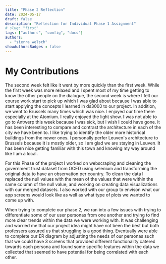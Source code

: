 ```yaml
---
title: "Phase 2 Reflection"
date: 2024-05-17
draft: false
description: "Reflection for Individual Phase 1 Assignment"
# slug: "first"
tags: ["authors", "config", "docs"]
authors:
  - "sierra_welsch"
showAuthorsBadges : false
---
```


# My Contributions 
The second week felt like it went by more quickly than the first week. While the first week was more relaxed and I spent most of my time getting to know the other people on the dialogue, the second week is where I felt our course work start to pick up which I was glad about because I was able to start applying the concepts I learned in ds3000 to our project. In addition, we went to Brussels many times which was nice. I enjoyed our time there especially at the Atomium. I really enjoyed the light show. I was not able to go to Antwerp this week because I was sick, but I wish I could have gone. It has been interesting to compare and contrast the architecture in each of the city we have been to. I like trying to identify the older more historical buildings from the newer ones. I personally perfer Leuven's architecture to Brussels because it is mostly older, so I am glad we are staying in Leuven. It has been nice getting familiar with this town and knowing my way around like I am a local. 

For this Phase of the project I worked on webscraping and cleaning the government trust dataset from OCED using selenium and transforming the original data to have an observation per country. To clean the data I replaced the null values with the mean of the values that were within the same column of the null value, and working on creating data visualizations with our merged datasets. I also worked with our group to envison what our app screens would look like as well as what type of plots we wanted to come up with.

When trying to complete our phase 2, we ran into a few issues with trying to differentiate some of our user personas from one another and trying to find more clear trends within the data we were working with. It was challenging and worried me that our project idea might have not been the best but both professers assured us that struggling is a good thing. Eventually were able to complete our ER diagram by adjusting the needs of our personas such that we could have 3 screens that provided different functionality catered towards each persona and found some specific features within the data we collected that seemed to have potential for being correlated with each other.